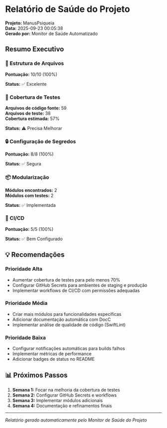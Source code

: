 # Relatório de Saúde do Projeto

**Projeto:** ManusPsiqueia  
**Data:** 2025-09-23 00:05:38  
**Gerado por:** Monitor de Saúde Automatizado

## Resumo Executivo

### 📁 Estrutura de Arquivos

**Pontuação:** 10/10 (100%)

**Status:** ✅ Excelente

### 🧪 Cobertura de Testes

**Arquivos de código fonte:** 59  
**Arquivos de teste:** 38  
**Cobertura estimada:** 57%

**Status:** ⚠️ Precisa Melhorar

### 🔒 Configuração de Segredos

**Pontuação:** 8/8 (100%)

**Status:** ✅ Segura

### 📦 Modularização

**Módulos encontrados:** 2  
**Módulos com testes:** 2

**Status:** ✅ Implementada

### 🚀 CI/CD

**Pontuação:** 5/5 (100%)

**Status:** ✅ Bem Configurado

## 💡 Recomendações

### Prioridade Alta
- Aumentar cobertura de testes para pelo menos 70%
- Configurar GitHub Secrets para ambientes de staging e produção
- Implementar workflows de CI/CD com permissões adequadas

### Prioridade Média
- Criar mais módulos para funcionalidades específicas
- Adicionar documentação automática com DocC
- Implementar análise de qualidade de código (SwiftLint)

### Prioridade Baixa
- Configurar notificações automáticas para builds falhos
- Implementar métricas de performance
- Adicionar badges de status no README

## 📊 Próximos Passos

1. **Semana 1:** Focar na melhoria da cobertura de testes
2. **Semana 2:** Configurar GitHub Secrets e workflows
3. **Semana 3:** Implementar módulos adicionais
4. **Semana 4:** Documentação e refinamentos finais

---

*Relatório gerado automaticamente pelo Monitor de Saúde do Projeto*
